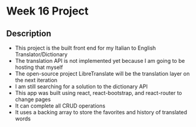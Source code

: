 # Week 16 Project

## Description
- This project is the built front end for my Italian to English Translator/Dictionary
- The translation API is not implemented yet because I am going to be hosting that myself
- The open-source project LibreTranslate will be the translation layer on the next iteration
- I am still searching for a solution to the dictionary API
- This app was built using react, react-bootstrap, and react-router to change pages
- It can complete all CRUD operations
- It uses a backing array to store the favorites and history of translated words